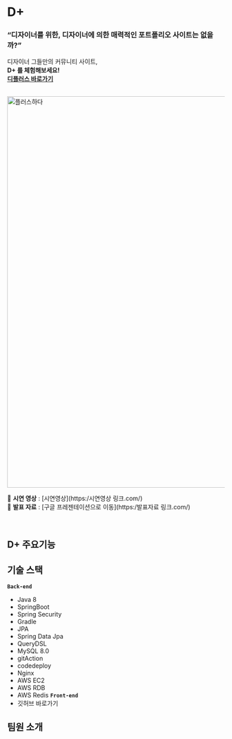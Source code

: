 
# D+ 

### **“디자이너를 위한, 디자이너에 의한 매력적인 포트폴리오 사이트는 없을까?”**

디자이너 그들만의 커뮤니티 사이트, <br>
**D+ 를 체험해보세요!<br>
[디플러스 바로가기](https:/링크.com/)**<br>

<br>
<img width="905" alt="플러스하다" src="https://user-images.githubusercontent.com/79740505/161507027-ac3024b5-44cb-48e2-a1b8-f2f609336e97.png">

📌 **시연 영상** : [시연영상](https:/시연영상 링크.com/) <br>
📌 **발표 자료** : [구글 프레젠테이션으로 이동](https:/발표자료 링크.com/)

<br>

## D+ 주요기능

## 기술 스택
**`Back-end`**
- Java 8
- SpringBoot
- Spring Security
- Gradle
- JPA
- Spring Data Jpa
- QueryDSL
- MySQL 8.0
- gitAction 
- codedeploy
- Nginx
- AWS EC2
- AWS RDB 
- AWS Redis
**`Front-end`**
- 깃허브 바로가기 

## 

## 팀원 소개








